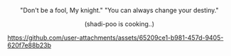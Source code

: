 <p align="center">
"Don't be a fool, My knight."
"You can always change your destiny."
<p align="center">
(shadi-poo is cooking..)

https://github.com/user-attachments/assets/65209ce1-b981-457d-9405-620f7e88b23b

